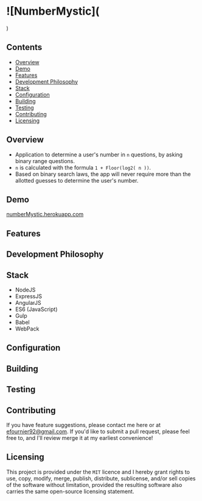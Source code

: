 # ![NumberMystic](

)

## Contents
- [Overview](#overview)
- [Demo](#demo)
- [Features](#features)
- [Development Philosophy](#development-philosophy)
- [Stack](#stack)
- [Configuration](#configuration)
- [Building](#building)
- [Testing](#testing)
- [Contributing](#contributing)
- [Licensing](#licensing)

## Overview
* Application to determine a user's number in `n` questions, by asking binary range questions.
* `n` is calculated with the formula `1 + Floor(log2( n ))`.
* Based on binary search laws, the app will never require more than the allotted guesses to determine the user's number.

## Demo
[numberMystic.herokuapp.com](http://numbermystic.herokuapp.com/#/)

## Features

## Development Philosophy

## Stack
- NodeJS
- ExpressJS
- AngularJS
- ES6 (JavaScript)
- Gulp
- Babel
- WebPack

## Configuration

## Building

## Testing

## Contributing
If you have feature suggestions, please contact me here or at efournier92@gmail.com. If you'd like to submit a pull request, please feel free to, and I'll review merge it at my earliest convenience!

## Licensing
This project is provided under the `MIT` licence and I hereby grant rights to use, copy, modify, merge, publish, distribute, sublicense, and/or sell copies of the software without limitation, provided the resulting software also carries the same open-source licensing statement.

